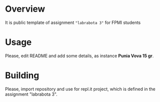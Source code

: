 # Overview

It is public template of assignment `"labrabota 3"` for FPMI students

# Usage

Please, edit README and add some details, as instance **Punia Vova 15 gr**.

# Building

Please, import repository and use for repl.it project, which is defined in the assignment "labrabota 3".
